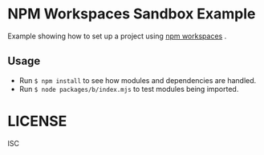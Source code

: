 # NPM Workspaces Sandbox Example

Example showing how to set up a project using [npm workspaces](https://docs.npmjs.com/cli/v7/using-npm/workspaces) .

## Usage

- Run `$ npm install` to see how modules and dependencies are handled.
- Run `$ node packages/b/index.mjs` to test modules being imported.

# LICENSE
ISC
